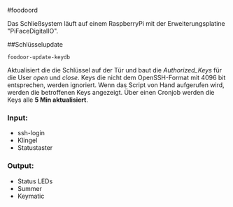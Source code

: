 #foodoord

Das Schließsystem läuft auf einem RaspberryPi mit der Erweiterungsplatine "PiFaceDigitalIO". 

##Schlüsselupdate
<pre><code>foodoor-update-keydb
</code></pre>
Aktualisiert die die Schlüssel auf der Tür und baut die *Authorized_Keys* für die User *open* und *close*. Keys die nicht dem OpenSSH-Format mit 4096 bit entsprechen, werden ignoriert. Wenn das Script von Hand aufgerufen wird, werden die betroffenen Keys angezeigt. Über einen Cronjob werden die Keys alle **5 Min aktualisiert**.
### Input:
* ssh-login
* Klingel
* Statustaster

### Output:
* Status LEDs
* Summer
* Keymatic
